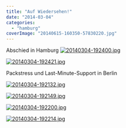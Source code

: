 ```yaml
---
title: "Auf Wiedersehen!"
date: "2014-03-04"
categories: 
  - "hamburg"
coverImage: "20140615-160350-57830220.jpg"
---
```


Abschied in Hamburg [![20140304-192400.jpg](images/20140304-192400.jpg)](https://hafenstrand.wordpress.com/wp-content/uploads/2014/03/20140304-192400.jpg)

[![20140304-192421.jpg](images/20140304-192421.jpg)](https://hafenstrand.wordpress.com/wp-content/uploads/2014/03/20140304-192421.jpg)

Packstress und Last-Minute-Support in Berlin

[![20140304-192132.jpg](images/20140304-192132.jpg)](https://hafenstrand.wordpress.com/wp-content/uploads/2014/03/20140304-192132.jpg)

[![20140304-192149.jpg](images/20140304-192149.jpg)](https://hafenstrand.wordpress.com/wp-content/uploads/2014/03/20140304-192149.jpg)

[![20140304-192200.jpg](images/20140304-192200.jpg)](https://hafenstrand.wordpress.com/wp-content/uploads/2014/03/20140304-192200.jpg)

[![20140304-192214.jpg](images/20140304-192214.jpg)](https://hafenstrand.wordpress.com/wp-content/uploads/2014/03/20140304-192214.jpg)
